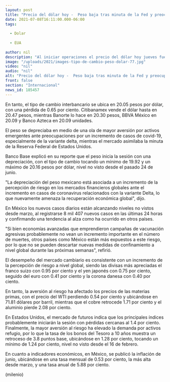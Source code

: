 ```yaml
---
layout: post
title: "Precio del dólar hoy -  Peso baja tras minuta de la Fed y preocupación por variante Delta."
date: 2021-07-08T16:11:00.000-06:00
tags:
  
  - Dolar
  
  - EUA
  
author: nil
description: "Al iniciar operaciones el precio del dólar hoy jueves fue de hasta 20.47 pesos en bancos. En tanto, el tipo de cambio interbancario se ubica en 20.05 pesos por dólar, con una pérdida de 0.65 por ciento. "
image: "/uploads/2021/images-tipo-de-cambio-peso-dolar-77.jpg"
video: "nil"
audio: "nil"
alt: "Precio del dólar hoy -  Peso baja tras minuta de la Fed y preocupación por variante Delta."
front: false
section: "Internacional"
news_id: 185457
---
```


En tanto, el tipo de cambio interbancario se ubica en 20.05 pesos por dólar, con una pérdida de 0.65 por ciento. Citibanamex vende el dólar hasta en 20.47 pesos, mientras Banorte lo hace en 20.30 pesos, BBVA México en 20.09 y Banco Azteca en 20.09 unidades.

El peso se depreciaba en medio de una ola de mayor aversión por activos emergentes ante preocupaciones por un incremento de casos de covid-19, especialmente de la variante delta, mientras el mercado asimilaba la minuta de la Reserva Federal de Estados Unidos. 

Banco Base explicó en su reporte que el peso inicia la sesión con una depreciación, con el tipo de cambio tocando un mínimo de 19.92 y un máximo de 20.16 pesos por dólar, nivel no visto desde el pasado 24 de junio.  

"La depreciación del peso mexicano está asociada a un incremento de la percepción de riesgo en los mercados financieros globales ante el incremento en casos de coronavirus relacionados con la variante Delta, lo que nuevamente amenaza la recuperación económica global", dijo. 

En México los nuevos casos diarios están alcanzando niveles no vistos desde marzo, al registrarse 8  mil 407 nuevos casos en las últimas 24 horas y confirmando una tendencia al alza como ha ocurrido en otros países.

  "Si bien economías avanzadas que emprendieron campañas de vacunación agresivas probablemente no vean un incremento importante en el número de muertes, otros países como México están más expuestos a este riesgo, por lo que no se pueden descartar nuevas medidas de confinamiento a nivel global durante las próximas semanas", refirió. 

El desempeño del mercado cambiario es consistente con un incremento de la percepción de riesgo a nivel global, siendo las divisas más apreciadas el franco suizo con 0.95 por ciento y el yen japonés con 0.75 por ciento, seguido del euro con 0.41 por ciento y la corona danesa con 0.40 por ciento.  

En tanto, la aversión al riesgo ha afectado los precios de las materias primas, con el precio del WTI perdiendo 0.54 por ciento y ubicándose en 71.81 dólares por barril, mientras que el cobre retrocede 1.71 por ciento y el aluminio pierde 2.08 por ciento. 

En Estados Unidos, el mercado de futuros indica que los principales índices probablemente iniciarán la sesión con pérdidas cercanas al 1.4 por ciento.  Finalmente, la mayor aversión al riesgo ha elevado la demanda por activos refugio, por lo que la tasa de los bonos del Tesoro a 10 años muestra un retroceso de 3.8 puntos base, ubicándose en 1.28 por ciento, tocando un mínimo de 1.24 por ciento, nivel no visto desde el 16 de febrero.

 En cuanto a indicadores económicos, en México, se publicó la inflación de junio, ubicándose en una tasa mensual de 0.53 por ciento, la más alta desde marzo, y una tasa anual de 5.88 por ciento. 

(milenio) 
